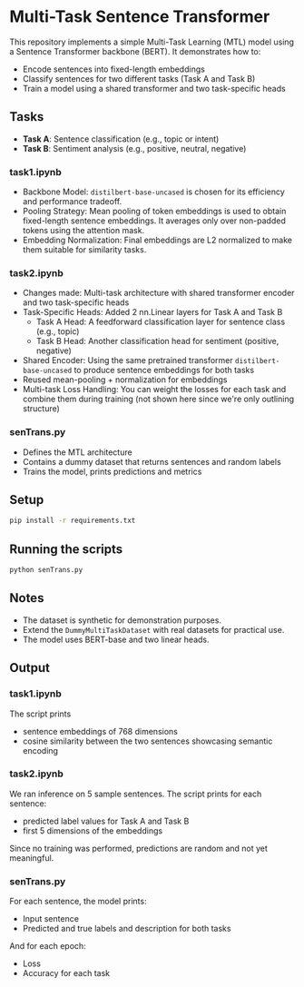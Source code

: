 # Multi-Task Sentence Transformer

This repository implements a simple Multi-Task Learning (MTL) model using a Sentence Transformer backbone (BERT). It demonstrates how to:

- Encode sentences into fixed-length embeddings
- Classify sentences for two different tasks (Task A and Task B)
- Train a model using a shared transformer and two task-specific heads

## Tasks
- **Task A**: Sentence classification (e.g., topic or intent)
- **Task B**: Sentiment analysis (e.g., positive, neutral, negative)

### task1.ipynb
- Backbone Model: ```distilbert-base-uncased``` is chosen for its efficiency and performance tradeoff. 
- Pooling Strategy: Mean pooling of token embeddings is used to obtain fixed-length sentence embeddings. It averages only over non-padded tokens using the attention mask.
- Embedding Normalization: Final embeddings are L2 normalized to make them suitable for similarity tasks.

### task2.ipynb 
- Changes made: Multi-task architecture with shared transformer encoder and two task-specific heads
- Task-Specific Heads: Added 2 nn.Linear layers for Task A and Task B
  - Task A Head: A feedforward classification layer for sentence class (e.g., topic)
  - Task B Head: Another classification head for sentiment (positive, negative)
- Shared Encoder: Using the same pretrained transformer ```distilbert-base-uncased``` to produce sentence embeddings for both tasks
- Reused mean-pooling + normalization for embeddings
- Multi-task Loss Handling: You can weight the losses for each task and combine them during training (not shown here since we're only outlining structure)


### senTrans.py
- Defines the MTL architecture
- Contains a dummy dataset that returns sentences and random labels
- Trains the model, prints predictions and metrics

## Setup
```bash
pip install -r requirements.txt
```

## Running the scripts
```bash
python senTrans.py
```

## Notes
- The dataset is synthetic for demonstration purposes.
- Extend the `DummyMultiTaskDataset` with real datasets for practical use.
- The model uses BERT-base and two linear heads.

## Output
### task1.ipynb
The script prints
-  sentence embeddings of 768 dimensions
-  cosine similarity between the two sentences showcasing semantic encoding

### task2.ipynb
We ran inference on 5 sample sentences. The script prints for each sentence:
- predicted label values for Task A and Task B
- first 5 dimensions of the embeddings

Since no training was performed, predictions are random and not yet meaningful.

### senTrans.py
For each sentence, the model prints:
- Input sentence
- Predicted and true labels and description for both tasks

And for each epoch:
- Loss
- Accuracy for each task
